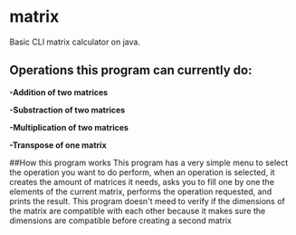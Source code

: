 # matrix
Basic CLI matrix calculator on java. 

## Operations this program can currently do:

**-Addition of two matrices** 

**-Substraction of two matrices**

**-Multiplication of two matrices**

**-Transpose of one matrix**

##How this program works
This program has a very simple menu to select the operation you want to do perform,
when an operation is selected, it creates the amount of matrices it needs, asks you to fill one by one
the elements of the current matrix, performs the operation requested, and prints the result.
This program doesn't meed to verify if the dimensions of the matrix are compatible with each other because it
makes sure the dimensions are compatible before creating a second matrix 
